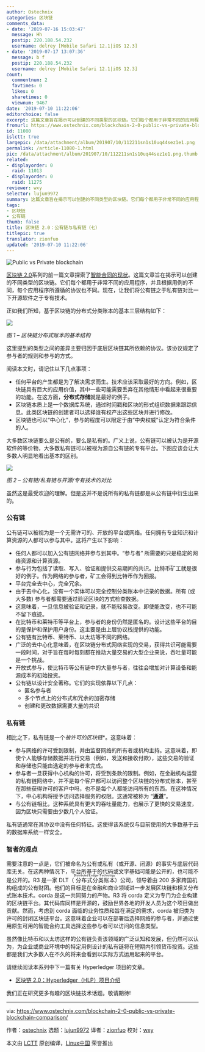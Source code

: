 ```yaml
---
author: Ostechnix
categories: 区块链
comments_data:
- date: '2019-07-16 15:03:47'
  message: Hh
  postip: 220.188.54.232
  username: delrey [Mobile Safari 12.1|iOS 12.3]
- date: '2019-07-17 13:07:36'
  message: b f
  postip: 220.188.54.232
  username: delrey [Mobile Safari 12.1|iOS 12.3]
count:
  commentnum: 2
  favtimes: 0
  likes: 0
  sharetimes: 0
  viewnum: 9467
date: '2019-07-10 11:22:06'
editorchoice: false
excerpt: 这篇文章旨在揭示可以创建的不同类型的区块链。它们每个都用于非常不同的应用程序，并且根据用例的不同，每个应用程序所遵循的协议也不同。现在，让我们将公有链之于私有链对比一下开源软件之于专有技术。
fromurl: https://www.ostechnix.com/blockchain-2-0-public-vs-private-blockchain-comparison/
id: 11080
islctt: true
largepic: /data/attachment/album/201907/10/112211sn1s10uq44sez1e1.png
permalink: /article-11080-1.html
pic: /data/attachment/album/201907/10/112211sn1s10uq44sez1e1.png.thumb.jpg
related:
- displayorder: 0
  raid: 11013
- displayorder: 0
  raid: 11275
reviewer: wxy
selector: lujun9972
summary: 这篇文章旨在揭示可以创建的不同类型的区块链。它们每个都用于非常不同的应用程序，并且根据用例的不同，每个应用程序所遵循的协议也不同。现在，让我们将公有链之于私有链对比一下开源软件之于专有技术。
tags:
- 区块链
- 公有链
thumb: false
title: 区块链 2.0：公有链与私有链（七）
titlepic: true
translator: zionfuo
updated: '2019-07-10 11:22:06'
---
```


![Public vs Private blockchain](/data/attachment/album/201907/10/112211sn1s10uq44sez1e1.png)


[区块链 2.0](/article-10650-1.html)系列的前一篇文章探索了[智能合同的现状](/article-11013-1.html)。这篇文章旨在揭示可以创建的不同类型的区块链。它们每个都用于非常不同的应用程序，并且根据用例的不同，每个应用程序所遵循的协议也不同。现在，让我们将公有链之于私有链对比一下开源软件之于专有技术。


正如我们所知，基于区块链的分布式分类账本的基本三层结构如下：


![](/data/attachment/album/201907/10/112214wzwsackzeuhzvh2l.png)


*图 1 – 区块链分布式账本的基本结构*


这里提到的类型之间的差异主要归因于底层区块链其所依赖的协议。该协议规定了参与者的规则和参与的方式。


阅读本文时，请记住以下几点事项：


* 任何平台的产生都是为了解决需求而生。技术应该采取最好的方向。例如，区块链具有巨大的应用价值，其中一些可能需要丢弃在其他情形中看起来很重要的功能。在这方面，**分布式存储**就是最好的例子。
* 区块链本质上是一个数据库系统，通过时间戳和区块的形式组织数据来跟踪信息。此类区块链的创建者可以选择谁有权产出这些区块并进行修改。
* 区块链也可以“中心化”，参与的程度可以限定于由“中央权威”认定为符合条件的人。


大多数区块链要么是公有的，要么是私有的。广义上说，公有链可以被认为是开源软件的等价物，大多数私有链可以被视为源自公有链的专有平台。下图应该会让大多数人明显地看出基本的区别。


![](/data/attachment/album/201907/10/112216ioq99ccv99snvkws.png)


*图 2 – 公有链/私有链与开源/专有技术的对比*


虽然这是最受欢迎的理解。但是这并不是说所有的私有链都是从公有链中衍生出来的。


### 公有链


公有链可以被视为是一个无需许可的、开放的平台或网络。任何拥有专业知识和计算资源的人都可以参与其中。这将产生以下影响：


* 任何人都可以加入公有链网络并参与到其中。“参与者” 所需要的只是稳定的网络资源和计算资源。
* 参与行为包括了读取、写入、验证和提供交易期间的共识。比特币矿工就是很好的例子。作为网络的参与者，矿工会得到比特币作为回报。
* 平台完全去中心，完全冗余。
* 由于去中心化，没有一个实体可以完全控制分类账本中记录的数据。所有 (或大多数) 参与者都需要通过验证区块的方式检查数据。
* 这意味着，一旦信息被验证和记录，就不能轻易改变。即使能改变，也不可能不留下痕迹。
* 在比特币和莱特币等平台上，参与者的身份仍然是匿名的。设计这些平台的目的是保护和保护用户身份。这主要是由上层协议栈提供的功能。
* 公有链有比特币、莱特币、以太坊等不同的网络。
* 广泛的去中心化意味着，在区块链分布式网络实现的交易，获得共识可能需要一段时间，对于旨在每时每刻都在推动大量交易的大型企业来说，吞吐量可能是一个挑战。
* 开放式参与，使比特币等公有链中的大量参与者，往往会增加对计算设备和能源成本的初始投资。
* 公有链以设计安全著称。它们的实现依靠以下几点：
	+ 匿名参与者
	+ 多个节点上的分布式和冗余的加密存储
	+ 创建和更改数据需要大量的共识


### 私有链


相比之下，私有链是一个*被许可的区块链*\*。这意味着：


* 参与网络的许可受到限制，并由监督网络的所有者或机构主持。这意味着，即使个人能够存储数据并进行交易（例如，发送和接收付款），这些交易的验证和存储也只能由选定的参与者来完成。
* 参与者一旦获得中心机构的许可，将受到条款的限制。例如，在金融机构运营的私有链网络中，并不是每个客户都可以访问整个区块链的分布式账本，甚至在那些获得许可的客户中吗，也不是每个人都能访问所有的东西。在这种情况下，中心机构将授予访问选择服务的权限。这通常被称为 “**通道**”。
* 与公有链相比，这种系统具有更大的吞吐量能力，也展示了更快的交易速度，因为区块只需要由少数几个人验证。


私有链通常在其协议中没有任何特征。这使得该系统仅与目前使用的大多数基于云的数据库系统一样安全。


### 智者的观点


需要注意的一点是，它们被命名为公有或私有（或开源、闭源）的事实与底层代码库无关。在这两种情况下，平台所基于的代码或文字基础可能是公开的，也可能不是公开的。R3 是一家 DLT（<ruby> 分布式分类账本 <rt>  <strong>   D  </strong>  istributed  <strong>   L  </strong>  edger  <strong>   T  </strong>  echnology </rt></ruby>）公司，领导着由 200 多家跨国机构组成的公有财团。他们的目标是在金融和商业领域进一步发展区块链和相关分布式账本技术。corda 是这一共同努力的产物。R3 将 corda 定义为专门为企业构建的区块链平台。其代码库同样是开源的，鼓励世界各地的开发人员为这个项目做出贡献。然而，考虑到 corda 面临的业务性质和旨在满足的需求，corda 被归类为许可的封闭区块链平台。这意味着企业可以在部署后选择网络的参与者，并通过使用原生可用的智能合约工具选择这些参与者可以访问的信息类型。


虽然像比特币和以太坊这样的公有链负责该领域的广泛认知和发展，但仍然可以认为，为企业或商业环境中的特定用例设计的私有链将在短期内引领货币投资。这些都是我们大多数人在不久的将来会看到以实际方式运用起来的平台。


请继续阅读本系列中下一篇有关 Hyperledger 项目的文章。


* [区块链 2.0：Hyperledger（HLP）项目介绍](https://www.ostechnix.com/blockchain-2-0-an-introduction-to-hyperledger-project-hlp/)


我们正在研究更多有趣的区块链技术话题。敬请期待!




---


via: <https://www.ostechnix.com/blockchain-2-0-public-vs-private-blockchain-comparison/>


作者：[ostechnix](https://www.ostechnix.com/author/editor/) 选题：[lujun9972](https://github.com/lujun9972) 译者：[zionfuo](https://github.com/zionfuo) 校对：[wxy](https://github.com/wxy)


本文由 [LCTT](https://github.com/LCTT/TranslateProject) 原创编译，[Linux中国](https://linux.cn/) 荣誉推出